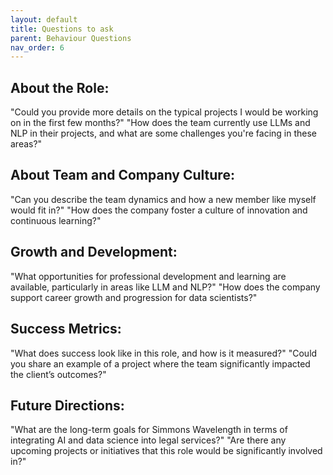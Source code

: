 ```yaml
---
layout: default
title: Questions to ask
parent: Behaviour Questions
nav_order: 6
---
```


## About the Role:

"Could you provide more details on the typical projects I would be working on in the first few months?"
"How does the team currently use LLMs and NLP in their projects, and what are some challenges you're facing in these areas?"

## About Team and Company Culture:

"Can you describe the team dynamics and how a new member like myself would fit in?"
"How does the company foster a culture of innovation and continuous learning?"

## Growth and Development:

"What opportunities for professional development and learning are available, particularly in areas like LLM and NLP?"
"How does the company support career growth and progression for data scientists?"

## Success Metrics:

"What does success look like in this role, and how is it measured?"
"Could you share an example of a project where the team significantly impacted the client’s outcomes?"

## Future Directions:

"What are the long-term goals for Simmons Wavelength in terms of integrating AI and data science into legal services?"
"Are there any upcoming projects or initiatives that this role would be significantly involved in?"